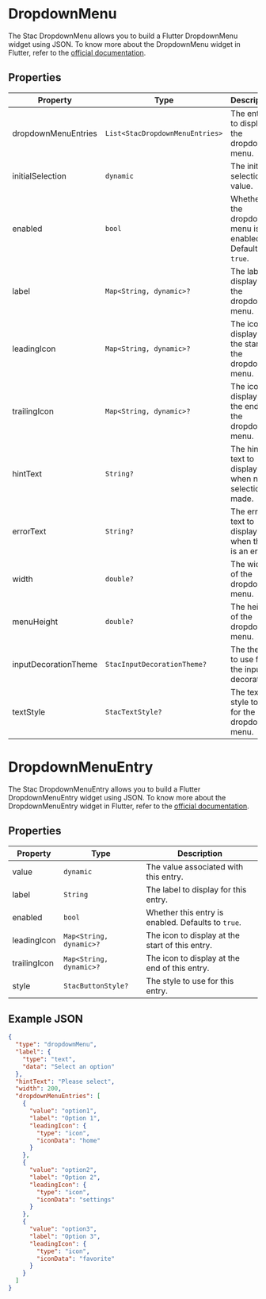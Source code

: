 # DropdownMenu

The Stac DropdownMenu allows you to build a Flutter DropdownMenu widget using JSON.
To know more about the DropdownMenu widget in Flutter, refer to
the [official documentation](https://api.flutter.dev/flutter/material/DropdownMenu-class.html).

## Properties

| Property             | Type                            | Description                                               |
|----------------------|---------------------------------|-----------------------------------------------------------|
| dropdownMenuEntries  | `List<StacDropdownMenuEntries>` | The entries to display in the dropdown menu.              |
| initialSelection     | `dynamic`                       | The initial selection value.                              |
| enabled              | `bool`                          | Whether the dropdown menu is enabled. Defaults to `true`. |
| label                | `Map<String, dynamic>?`         | The label to display for the dropdown menu.               |
| leadingIcon          | `Map<String, dynamic>?`         | The icon to display at the start of the dropdown menu.    |
| trailingIcon         | `Map<String, dynamic>?`         | The icon to display at the end of the dropdown menu.      |
| hintText             | `String?`                       | The hint text to display when no selection is made.       |
| errorText            | `String?`                       | The error text to display when there is an error.         |
| width                | `double?`                       | The width of the dropdown menu.                           |
| menuHeight           | `double?`                       | The height of the dropdown menu.                          |
| inputDecorationTheme | `StacInputDecorationTheme?`     | The theme to use for the input decoration.                |
| textStyle            | `StacTextStyle?`                | The text style to use for the dropdown menu.              |

# DropdownMenuEntry

The Stac DropdownMenuEntry allows you to build a Flutter DropdownMenuEntry widget using JSON.
To know more about the DropdownMenuEntry widget in Flutter, refer to
the [official documentation](https://api.flutter.dev/flutter/material/DropdownMenuEntry-class.html).

## Properties

| Property     | Type                    | Description                                        |
|--------------|-------------------------|----------------------------------------------------|
| value        | `dynamic`               | The value associated with this entry.              |
| label        | `String`                | The label to display for this entry.               |
| enabled      | `bool`                  | Whether this entry is enabled. Defaults to `true`. |
| leadingIcon  | `Map<String, dynamic>?` | The icon to display at the start of this entry.    |
| trailingIcon | `Map<String, dynamic>?` | The icon to display at the end of this entry.      |
| style        | `StacButtonStyle?`      | The style to use for this entry.                   |

## Example JSON

```json
{
  "type": "dropdownMenu",
  "label": {
    "type": "text",
    "data": "Select an option"
  },
  "hintText": "Please select",
  "width": 200,
  "dropdownMenuEntries": [
    {
      "value": "option1",
      "label": "Option 1",
      "leadingIcon": {
        "type": "icon",
        "iconData": "home"
      }
    },
    {
      "value": "option2",
      "label": "Option 2",
      "leadingIcon": {
        "type": "icon",
        "iconData": "settings"
      }
    },
    {
      "value": "option3",
      "label": "Option 3",
      "leadingIcon": {
        "type": "icon",
        "iconData": "favorite"
      }
    }
  ]
}
```